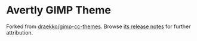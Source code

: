 Avertly GIMP Theme
===
Forked from [draekko/gimp-cc-themes](https://github.com/draekko/gimp-cc-themes). Browse [its release notes](https://github.com/draekko/gimp-cc-themes/blob/954f64f1811f55d23c8811b2e4e3cbabe40f61f1/README.md) for further attribution.
